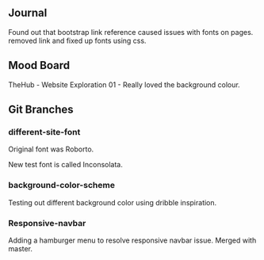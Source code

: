 ## Journal

Found out that bootstrap link reference caused issues with fonts on pages. removed link and fixed up fonts using css.



## Mood Board

TheHub - Website Exploration 01 - Really loved the background colour. 

## Git Branches

### different-site-font

Original font was Roborto. 

New test font is called Inconsolata. 

### background-color-scheme

Testing out different background color using dribble inspiration.

### Responsive-navbar 

Adding a hamburger menu to resolve responsive navbar issue. Merged with master.

